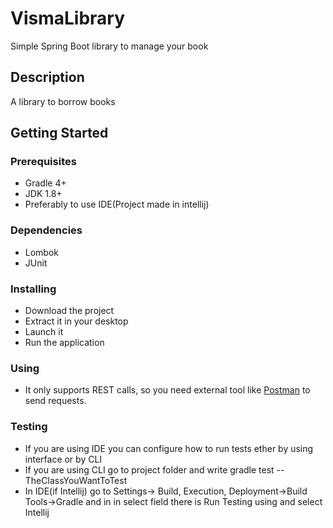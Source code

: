 # VismaLibrary

Simple Spring Boot library to manage your book

## Description

A library to borrow books

## Getting Started

### Prerequisites

* Gradle 4+
* JDK 1.8+
* Preferably to use IDE(Project made in intellij)

### Dependencies

* Lombok
* JUnit

### Installing

* Download the project
* Extract it in your desktop
* Launch it
* Run the application

### Using

* It only supports REST calls, so you need external tool like [Postman](https://www.postman.com/downloads/) to send requests.

### Testing

* If you are using IDE you can configure how to run tests ether by using interface or by CLI
* If you are using CLI go to project folder and write gradle test --TheClassYouWantToTest
* In IDE(if Intellij) go to Settings-> Build, Execution, Deployment->Build Tools->Gradle and in in select field there is Run Testing using and select Intellij
